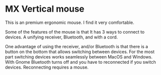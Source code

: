# MX Vertical mouse

This is an premium ergonomic mouse.  I find it very comfortable.

Some of the features of the mouse is that It has 3 ways to connect to
devices.  A unifying receiver, Bluetooth, and with a cord.  

One advantage of using the receiver, and/or Bluetooth is that there is a
button on the bottom that allows switching between devices. For the most
part switching devices works seamlessly between MacOS and Windows. With
Gnome Bluetooth turns off and you have to reconnected if you switch
devices.  Reconnecting requires a mouse.

[unifying software]: https://support.logi.com/hc/en-us/articles/360025297913
